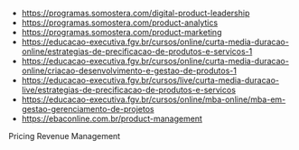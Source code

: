 - https://programas.somostera.com/digital-product-leadership
- https://programas.somostera.com/product-analytics
- https://programas.somostera.com/product-marketing
- https://educacao-executiva.fgv.br/cursos/online/curta-media-duracao-online/estrategias-de-precificacao-de-produtos-e-servicos-1
- https://educacao-executiva.fgv.br/cursos/online/curta-media-duracao-online/criacao-desenvolvimento-e-gestao-de-produtos-1
- https://educacao-executiva.fgv.br/cursos/live/curta-media-duracao-live/estrategias-de-precificacao-de-produtos-e-servicos
- https://educacao-executiva.fgv.br/cursos/online/mba-online/mba-em-gestao-gerenciamento-de-projetos
- https://ebaconline.com.br/product-management

Pricing
 Revenue Management
